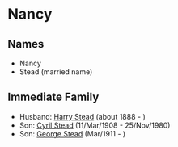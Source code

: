 ﻿---
layout: person
subject_key: i68661720
permalink: /people/i68661720
---

# Nancy

## Names

* Nancy
* Stead (married name)

## Immediate Family

* Husband: [Harry Stead](./@68900898@-harry-stead-b1888-d.md) (about 1888 - )
* Son: [Cyril Stead](./@61214710@-cyril-stead-b1908-3-11-d1980-11-25.md) (11/Mar/1908 - 25/Nov/1980)
* Son: [George Stead](./@77215226@-george-stead-b1911-3-d.md) (Mar/1911 - )

